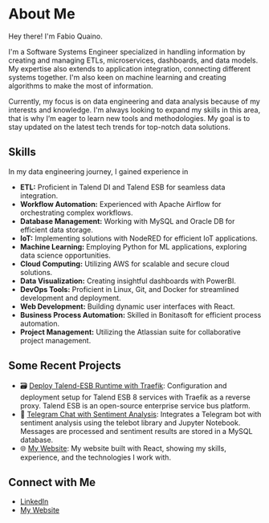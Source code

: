 # About Me

Hey there! I'm Fabio Quaino.

I'm a Software Systems Engineer specialized in handling information by creating and managing ETLs, microservices, dashboards, and data models. My expertise also extends to application integration, connecting different systems together. I'm also keen on machine learning and creating algorithms to make the most of information.

Currently, my focus is on data engineering and data analysis because of my interests and knowledge. I'm always looking to expand my skills in this area, that is why I’m eager to learn new tools and methodologies. My goal is to stay updated on the latest tech trends for top-notch data solutions.

## Skills
In my data engineering journey, I gained experience in
- **ETL:** Proficient in Talend DI and Talend ESB for seamless data integration.
- **Workflow Automation:** Experienced with Apache Airflow for orchestrating complex workflows.
- **Database Management:** Working with MySQL and Oracle DB for efficient data storage.
- **IoT:** Implementing solutions with NodeRED for efficient IoT applications.
- **Machine Learning:** Employing Python for ML applications, exploring data science opportunities.
- **Cloud Computing:** Utilizing AWS for scalable and secure cloud solutions.
- **Data Visualization:** Creating insightful dashboards with PowerBI.
- **DevOps Tools:** Proficient in Linux, Git, and Docker for streamlined development and deployment.
- **Web Development:** Building dynamic user interfaces with React.
- **Business Process Automation:** Skilled in Bonitasoft for efficient process automation.
- **Project Management:** Utilizing the Atlassian suite for collaborative project management.

## Some Recent Projects

- 🗃️ [Deploy Talend-ESB Runtime with Traefik](https://github.com/fabioquaino/talend-esb-deploy): Configuration and deployment setup for Talend ESB 8 services with Traefik as a reverse proxy. Talend ESB is an open-source enterprise service bus platform.
- 🤖 [Telegram Chat with Sentiment Analysis](https://github.com/fabioquaino/project-telegram-chat): Integrates a Telegram bot with sentiment analysis using the telebot library and Jupyter Notebook. Messages are processed and sentiment results are stored in a MySQL database.
- 🌐 [My Website](https://github.com/fabioquaino/my-portfolio): My website built with React, showing my skills, experience, and the technologies I work with.

## Connect with Me

- [LinkedIn](https://www.linkedin.com/in/fabioquaino/)
- [My Website](https://fabioquaino.com)
